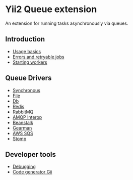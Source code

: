 Yii2 Queue extension
====================

An extension for running tasks asynchronously via queues.

Introduction
------------

* [Usage basics](usage.md)
* [Errors and retryable jobs](retryable.md)
* [Starting workers](worker.md)

Queue Drivers
-------------

* [Synchronous](driver-sync.md)
* [File](driver-file.md)
* [Db](driver-db.md)
* [Redis](driver-redis.md)
* [RabbitMQ](driver-amqp.md)
* [AMQP Interop](driver-amqp-interop.md)
* [Beanstalk](driver-beanstalk.md)
* [Gearman](driver-gearman.md)
* [AWS SQS](driver-sqs.md)
* [Stomp](driver-stomp.md)

Developer tools
---------------

* [Debugging](debug.md)
* [Code generator Gii](gii.md)
